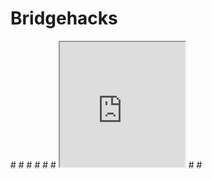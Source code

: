 # Bridgehacks
#<html>
    #<head>
     #   <title>My Great Game</title>
    #</head>
    #<body>
     #   <iframe src="https://playcanv.as/p/61fb1da9/" width="200" height="200"></iframe>
    #</body>
#</html>
